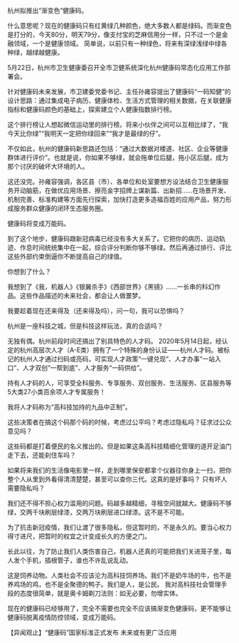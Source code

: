 杭州拟推出“渐变色”健康码。

什么意思呢？现在的健康码只有红黄绿几种颜色，绝大多数人都是绿码。而渐变色是打分的，今天80分，明天79分，像支付宝的芝麻信用分一样，只不过一个是金融领域，一个是健康领域。 简单说，以前只有一种绿色，将来有深绿浅绿中绿各种绿，越绿越健康。

5月22日，杭州市卫生健康委召开全市卫健系统深化杭州健康码常态化应用工作部署会。

针对健康码未来发展，市卫建委党委书记、主任孙雍容提出了健康码“一码知健”的设计思路：通过集成电子病历、健康体检、生活方式管理的相关数据，在关联健康指标和健康码颜色的基础上，探索建立个人健康指数排行榜。

这个排行榜让人想起微信运动里的排行榜。将来小伙伴之间可以互相比绿了，“我今天比你绿”“我明天一定把你绿回来”“我才是最绿的仔”。

不仅如此，杭州的健康码新思路还包括：“通过大数据对楼道、社区、企业等健康群体进行评价”。也就是说，你如果不够绿，就会拖单位后腿，拖小区后腿，成为那个讨厌的破坏大环境的人。

这还没完。孙雍容强调，各区县（市）、各单位和处室要想方设法结合卫生健康服务开动脑筋，在做优应用场景、擦亮金字招牌上谋新篇、出新招……在场景开发、机制完善、标准构建等方面先行探索，加快打造更多造福百姓的应用产品，努力形成服务群众健康的闭环生态服务圈。

健康码将变成万能码。

到了这个地步，健康码跟新冠病毒已经没有多大关系了。它把你的病历、运动轨迹、作息时间统统集中在一起，综合评分判断你够不够绿。然后再通过排行、评比这些外部约束倒逼你不断提高自己的绿值。

你想到了什么？

我想到了《我，机器人》《银翼杀手》《西部世界》《黑镜》……一长串的科幻作品。这些作品描述的未来社会，都会让人做噩梦。

我要趁着现在还来得及（还来得及吗），问一句，我可以恐惧吗？

杭州是一座科技之城，但是科技这样玩法，真的合适吗？

无独有偶。杭州前段时间还搞出了别具特色的人才码。 2020年5月14日起，经认定的杭州高层次人才（A-E类）拥有了一个特殊的身份认证——杭州人才码。被标记的杭州人才通过扫码或亮码，可实现人才政策“一键兑现”、人才办事“一站入口”、人才双创“一帮到底”、人才服务“一码供给”。

持有人才码的人，可享受全科服务、专享服务、双创服务、生活服务、区县服务等5大类27小类百余项人才专属服务！

我将人才码称为“高科技加持的九品中正制”。

这些决策者在搞这个码那个码的时候，考虑过公平吗？考虑过隐私吗？征求过公众意见吗？

这些码都是打着便民的名义推出的。但是如果这条高科技精细化管理的道开足油门走下去，还能刹住车吗？

如果将来我们的生活像电影里一样，走到哪里保安都拿个仪器往你身上一扫，把你整个人从里到外看得清清楚楚，甚至可以查你三代。这真的是好事吗？ 只有坏人需要隐私吗？

我们还不得不担心权力滥用的问题。码越多越精细，寻租空间就越大。健康码不够绿，交两千块刷层绿漆，交两万块刷层进口绿漆。这不是不可能。

为了抗击新冠疫情，我们让渡了很多隐私，但这暂时的，不是永久的。要当心权力得寸进尺，把暂时的权宜之计变成长久的方便之门。

长此以往，为了防止我们人类伤害自己，机器人还真的可能把我们关进笼子里，每人发个手机，插根管子，谁也不许乱说乱动。

这是饲养动物。人类社会不应该沦为高科技饲养场。我们不是奶牛场的牛，也不是养鸡场的鸡，也不是全聚德的鸭子。我们是人，是公民。 我对高科技社会管理手段的态度很简单，就是奥卡姆剃刀法则：如无必要，勿增实体。

现在的健康码已经够用了，完全不需要也完全不应该搞渐变色健康码，更不能够让健康码脱离疫情防控领域，变成万能码。

【异闻观止】“健康码”国家标准正式发布 未来或有更广泛应用 
